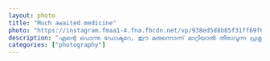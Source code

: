```yaml
---		
layout: photo
title: "Much awaited medicine"
photo: "https://instagram.fmaa1-4.fna.fbcdn.net/vp/938ed5d8b85f31ff69f6cd77465cd8c0/5E5FA41F/t51.2885-15/sh0.08/e35/c0.135.1080.1080a/s640x640/67971250_509411109885866_8118967562104269820_n.jpg?_nc_ht=instagram.fmaa1-4.fna.fbcdn.net&_nc_cat=102"
description: "എന്റെ പൊന്നു ഡോക്ടറേ, ഈ മരുന്നൊന്ന് മാറ്റിയാൽ തീരാവുന്ന പ്രശ്നമേ ഉള്ളൂ..."
categories: ["photography"]
---
```

